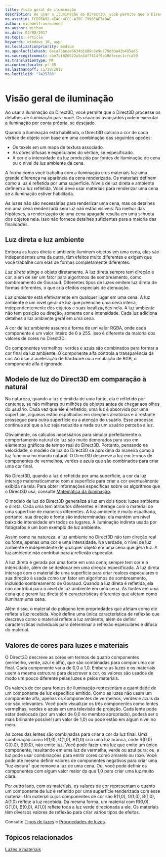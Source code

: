 ```yaml
---
title: Visão geral de iluminação
description: Ao usar a iluminação do Direct3D, você permite que o Direct3D processe os detalhes de iluminação para você. Os usuários avançados podem executar a iluminação por conta própria, se desejado.
ms.assetid: FCBF6A92-4EAC-4CCC-A76C-79985AF348AE
author: michaelfromredmond
ms.author: mithom
ms.date: 02/08/2017
ms.topic: article
keywords: windows 10, uwp
ms.localizationpriority: medium
ms.openlocfilehash: 6eca73beae6634d1809c0e9e779d80a43b495a65
ms.sourcegitcommit: cbe7cf620622a5e4df7414f9e38dfecec1cfca99
ms.translationtype: MT
ms.contentlocale: pt-BR
ms.lasthandoff: 11/20/2018
ms.locfileid: "7425788"
---
```

# <a name="lighting-overview"></a>Visão geral de iluminação

Ao usar a iluminação do Direct3D, você permite que o Direct3D processe os detalhes de iluminação para você. Os usuários avançados podem executar a iluminação por conta própria, se desejado.

Quando a iluminação está habilitada, o Direct3D calcula a cor de cada vértice de objeto com base em uma combinação das seguintes opções:

-   Os texels em um mapa de textura associado.
-   As cores difusas e especulares do vértice, se especificado.
-   A cor e a intensidade da luz produzida por fontes de iluminação de cena ou o nível de luz ambiente da cena.

A forma como você trabalha com a iluminação e os materiais faz uma grande diferença na aparência da cena renderizada. Os materiais definem como a luz é refletida por uma superfície. Níveis de luz direta e ambiente definem a luz refletida. Você deve usar materiais para renderizar uma cena se a iluminação estiver habilitada.

As luzes não são necessárias para renderizar uma cena, mas os detalhes em uma cena renderizada sem luz não estão visíveis. Na melhor das hipóteses, a renderização de uma cena apagada resulta em uma silhueta dos objetos nela. Isso não fornece detalhes suficientes para a maioria das finalidades.

## <a name="span-iddirectlightvsambientlightspanspan-iddirectlightvsambientlightspandirect-light-vs-ambient-light"></a><span id="direct_light_vs._ambient_light"></span><span id="DIRECT_LIGHT_VS._AMBIENT_LIGHT"></span>Luz direta e luz ambiente


Embora as luzes direta e ambiente iluminem objetos em uma cena, elas são independentes uma da outra, têm efeitos muito diferentes e exigem que você trabalhe com elas de formas completamente diferentes.

*Luz direta* atinge o objeto diretamente. A luz direta sempre tem direção e cor, além de ser um fator para algoritmos de sombreamento, como sombreamento de Gouraud. Diferentes tipos de luzes emitem luz direta de formas diferentes, o que cria efeitos especiais de atenuação.

*Luz ambiente* está efetivamente em qualquer lugar em uma cena. A luz ambiente é um nível geral de luz que preenche uma cena inteira, independentemente dos objetos e suas localizações nela. A luz ambiente não tem posição ou direção, somente cor e intensidade. Cada luz adiciona detalhes à luz ambiente geral em uma cena.

A cor de luz ambiente assume a forma de um valor RGBA, onde cada componente é um valor inteiro de 0 a 255. Isso é diferente da maioria dos valores de cores no Direct3D.

Os componentes vermelhos, verdes e azuis são combinados para formar a cor final da luz ambiente. O componente alfa controla a transparência da cor. Ao usar a aceleração de hardware ou a emulação de RGB, o componente alfa é ignorado.

## <a name="span-iddirect3dlightmodelvsnaturespanspan-iddirect3dlightmodelvsnaturespandirect3d-light-model-vs-nature"></a><span id="direct3d_light_model_vs._nature"></span><span id="DIRECT3D_LIGHT_MODEL_VS._NATURE"></span>Modelo de luz do Direct3D em comparação à natural


Na natureza, quando a luz é emitida de uma fonte, ela é refletido por centenas, se não milhares ou milhões de objetos antes de chegar aos olhos do usuário. Cada vez que ele é refletido, uma luz é absorvida por uma superfície, algumas estão espalhados em direções aleatórias e o restante prossegue para outra superfície ou a atenção do usuário. Esse processo continua até que a luz seja reduzida a nada ou um usuário perceba a luz.

Obviamente, os cálculos necessários para simular perfeitamente o comportamento natural de luz são muito demorados para uso em elementos gráficos de tempo real do Direct3D. Portanto, pensando na velocidade, o modelo de luz do Direct3D se aproxima da maneira como a luz funciona no mundo natural. O Direct3D descreve a luz em termos de componentes de vermelhos, verdes e azuis que são combinados para criar uma cor final.

No Direct3D, quando a luz é refletida por uma superfície, a cor da luz interage matematicamente com a superfície para criar a cor eventualmente exibida na tela. Para obter informações específicas sobre os algoritmos que o Direct3D usa, consulte [Matemática da iluminação](mathematics-of-lighting.md).

O modelo de luz do Direct3D generaliza a luz em dois tipos: luzes ambiente e direta. Cada uma tem atributos diferentes e interage com o material de uma superfície de maneiras diferentes. A luz ambiente é muito espalhada, portanto, sua direção e fonte são indeterminadas: ela mantém um nível baixo de intensidade em todos os lugares. A iluminação indireta usada por fotógrafos é um bom exemplo de luz ambiente.

Assim como na natureza, a luz ambiente no Direct3D não tem direção real ou fonte, apenas uma cor e uma intensidade. Na verdade, o nível de luz ambiente é independente de qualquer objeto em uma cena que gera luz. A luz ambiente não contribui para a reflexão especular.

A luz direta é gerada por uma fonte em uma cena; sempre tem cor e a intensidade, além de se deslocar em uma direção especificada. A luz direta interage com o material de uma superfície para criar realces especulares e sua direção é usada como um fator em algoritmos de sombreamento, incluindo sombreamento de Gouraud. Quando a luz direta é refletida, ela não contribui para o nível de luz ambiente em uma cena. As fontes em uma cena que geram luz direta têm características diferentes que afetam como iluminam uma cena.

Além disso, o material do polígono tem propriedades que afetam como ele reflete a luz recebida. Você define uma única característica de reflexão que descreve como o material reflete a luz ambiente, além de definir características individuais para determinar a reflexão especulares e difusa do material.

## <a name="span-idcolorvaluesforlightsandmaterialsspanspan-idcolorvaluesforlightsandmaterialsspanspan-idcolorvaluesforlightsandmaterialsspancolor-values-for-lights-and-materials"></a><span id="Color_Values_for_Lights_and_Materials"></span><span id="color_values_for_lights_and_materials"></span><span id="COLOR_VALUES_FOR_LIGHTS_AND_MATERIALS"></span>Valores de cores para luzes e materiais


O Direct3D descreve as cores em termos de quatro componentes (vermelho, verde, azul e alfa), que são combinadas para compor uma cor final. Cada componente varia de 0,0 a 1,0. Embora as luzes e os materiais usem a mesma estrutura para descrever a cor, os valores são usados de modo um pouco diferente pelas luzes e pelos materiais.

Os valores de cor para fontes de iluminação representam a quantidade de um componente de luz específico emitido. Como as luzes não usam um componente alfa, apenas os componentes de vermelhos, verdes e azuis da cor são relevantes. Você pode visualizar os três componentes como lentes vermelhas, verdes e azuis em uma televisão de projeção. Cada lente pode estar deslocada (por um valor de 0,0 no membro apropriado), poderá ser o mais brilhante possível (um valor de 1,0) ou pode estão em algum nível no meio.

As cores das lentes são combinadas para criar a cor da luz final. Uma combinação como R(1,0), G(1,0), B(1,0) cria uma luz branca, onde R(0,0) G(0,0), B(0,0), não emite luz. Você pode fazer uma luz que emite um único componente, resultando em uma luz de vermelha, verde ou azul pura; ou, a luz pode usar combinações para emitir cores como amarelo ou roxo. Você pode até mesmo definir valores de componentes negativos para criar uma "luz escura" que remove a luz de uma cena. Ou, você pode definir os componentes com algum valor maior do que 1,0 para criar uma luz muito clara.

Por outro lado, com os materiais, os valores de cor representam o quanto um componente de luz é refletido por uma superfície renderizada com esse material. Um material cujos componentes de cor são R(1,0), G(1,0), B(1,0), A(1,0) reflete a luz recebida. Da mesma forma, um material com R(0,0), G(1,0), B(0,0), A(1,0) reflete toda a luz verde direcionada a ele. Os materiais têm diversos valores de reflexão para criar vários tipos de efeitos.

Consulte [Tipos de luzes](light-types.md) e [Propriedades de luzes](light-properties.md).

## <a name="span-idrelated-topicsspanrelated-topics"></a><span id="related-topics"></span>Tópicos relacionados


[Luzes e materiais](lights-and-materials.md)

 

 




